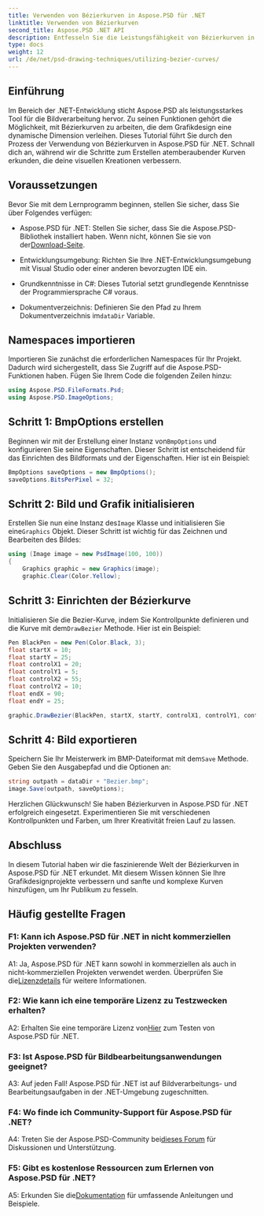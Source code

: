 ```yaml
---
title: Verwenden von Bézierkurven in Aspose.PSD für .NET
linktitle: Verwenden von Bézierkurven
second_title: Aspose.PSD .NET API
description: Entfesseln Sie die Leistungsfähigkeit von Bézierkurven in Aspose.PSD für .NET! Lernen Sie Schritt für Schritt mit diesem Tutorial. Verbessern Sie noch heute Ihr Grafikdesign.
type: docs
weight: 12
url: /de/net/psd-drawing-techniques/utilizing-bezier-curves/
---
```

## Einführung

Im Bereich der .NET-Entwicklung sticht Aspose.PSD als leistungsstarkes Tool für die Bildverarbeitung hervor. Zu seinen Funktionen gehört die Möglichkeit, mit Bézierkurven zu arbeiten, die dem Grafikdesign eine dynamische Dimension verleihen. Dieses Tutorial führt Sie durch den Prozess der Verwendung von Bézierkurven in Aspose.PSD für .NET. Schnall dich an, während wir die Schritte zum Erstellen atemberaubender Kurven erkunden, die deine visuellen Kreationen verbessern.

## Voraussetzungen

Bevor Sie mit dem Lernprogramm beginnen, stellen Sie sicher, dass Sie über Folgendes verfügen:

-  Aspose.PSD für .NET: Stellen Sie sicher, dass Sie die Aspose.PSD-Bibliothek installiert haben. Wenn nicht, können Sie sie von der[Download-Seite](https://releases.aspose.com/psd/net/).

- Entwicklungsumgebung: Richten Sie Ihre .NET-Entwicklungsumgebung mit Visual Studio oder einer anderen bevorzugten IDE ein.

- Grundkenntnisse in C#: Dieses Tutorial setzt grundlegende Kenntnisse der Programmiersprache C# voraus.

- Dokumentverzeichnis: Definieren Sie den Pfad zu Ihrem Dokumentverzeichnis im`dataDir` Variable.

## Namespaces importieren

Importieren Sie zunächst die erforderlichen Namespaces für Ihr Projekt. Dadurch wird sichergestellt, dass Sie Zugriff auf die Aspose.PSD-Funktionen haben. Fügen Sie Ihrem Code die folgenden Zeilen hinzu:

```csharp
using Aspose.PSD.FileFormats.Psd;
using Aspose.PSD.ImageOptions;
```

## Schritt 1: BmpOptions erstellen

 Beginnen wir mit der Erstellung einer Instanz von`BmpOptions` und konfigurieren Sie seine Eigenschaften. Dieser Schritt ist entscheidend für das Einrichten des Bildformats und der Eigenschaften. Hier ist ein Beispiel:

```csharp
BmpOptions saveOptions = new BmpOptions();
saveOptions.BitsPerPixel = 32;
```

## Schritt 2: Bild und Grafik initialisieren

 Erstellen Sie nun eine Instanz des`Image` Klasse und initialisieren Sie eine`Graphics` Objekt. Dieser Schritt ist wichtig für das Zeichnen und Bearbeiten des Bildes:

```csharp
using (Image image = new PsdImage(100, 100))
{
    Graphics graphic = new Graphics(image);
    graphic.Clear(Color.Yellow);
```

## Schritt 3: Einrichten der Bézierkurve

 Initialisieren Sie die Bezier-Kurve, indem Sie Kontrollpunkte definieren und die Kurve mit dem`DrawBezier` Methode. Hier ist ein Beispiel:

```csharp
Pen BlackPen = new Pen(Color.Black, 3);
float startX = 10;
float startY = 25;
float controlX1 = 20;
float controlY1 = 5;
float controlX2 = 55;
float controlY2 = 10;
float endX = 90;
float endY = 25;

graphic.DrawBezier(BlackPen, startX, startY, controlX1, controlY1, controlX2, controlY2, endX, endY);
```

## Schritt 4: Bild exportieren

 Speichern Sie Ihr Meisterwerk im BMP-Dateiformat mit dem`Save` Methode. Geben Sie den Ausgabepfad und die Optionen an:

```csharp
string outpath = dataDir + "Bezier.bmp";
image.Save(outpath, saveOptions);
```

Herzlichen Glückwunsch! Sie haben Bézierkurven in Aspose.PSD für .NET erfolgreich eingesetzt. Experimentieren Sie mit verschiedenen Kontrollpunkten und Farben, um Ihrer Kreativität freien Lauf zu lassen.

## Abschluss

In diesem Tutorial haben wir die faszinierende Welt der Bézierkurven in Aspose.PSD für .NET erkundet. Mit diesem Wissen können Sie Ihre Grafikdesignprojekte verbessern und sanfte und komplexe Kurven hinzufügen, um Ihr Publikum zu fesseln.

## Häufig gestellte Fragen

### F1: Kann ich Aspose.PSD für .NET in nicht kommerziellen Projekten verwenden?

 A1: Ja, Aspose.PSD für .NET kann sowohl in kommerziellen als auch in nicht-kommerziellen Projekten verwendet werden. Überprüfen Sie die[Lizenzdetails](https://purchase.aspose.com/buy) für weitere Informationen.

### F2: Wie kann ich eine temporäre Lizenz zu Testzwecken erhalten?

 A2: Erhalten Sie eine temporäre Lizenz von[Hier](https://purchase.aspose.com/temporary-license/) zum Testen von Aspose.PSD für .NET.

### F3: Ist Aspose.PSD für Bildbearbeitungsanwendungen geeignet?

A3: Auf jeden Fall! Aspose.PSD für .NET ist auf Bildverarbeitungs- und Bearbeitungsaufgaben in der .NET-Umgebung zugeschnitten.

### F4: Wo finde ich Community-Support für Aspose.PSD für .NET?

A4: Treten Sie der Aspose.PSD-Community bei[dieses Forum](https://forum.aspose.com/c/psd/34) für Diskussionen und Unterstützung.

### F5: Gibt es kostenlose Ressourcen zum Erlernen von Aspose.PSD für .NET?

 A5: Erkunden Sie die[Dokumentation](https://reference.aspose.com/psd/net/) für umfassende Anleitungen und Beispiele.
